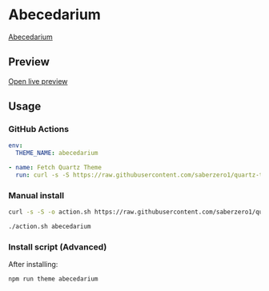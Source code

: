 # Abecedarium

[Abecedarium](https://notes.zacklenza.com)

## Preview

[Open live preview](https://quartz-themes.github.io/abecedarium/)

## Usage

### GitHub Actions

```yaml
env:
  THEME_NAME: abecedarium
```

```yaml
- name: Fetch Quartz Theme
  run: curl -s -S https://raw.githubusercontent.com/saberzero1/quartz-themes/master/action.sh | bash -s -- $THEME_NAME
```

### Manual install

```bash
curl -s -S -o action.sh https://raw.githubusercontent.com/saberzero1/quartz-themes/master/action.sh

./action.sh abecedarium
```

### Install script (Advanced)

After installing:

```bash
npm run theme abecedarium
```
